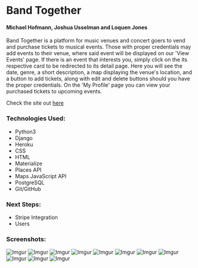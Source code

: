 # Band Together 

#### Michael Hofmann, Joshua Usselman and Loquen Jones

Band Together is a platform for music venues and concert goers to vend and purchase tickets to musical events. Those with proper credentials may add events to their venue, where said event will be displayed on our 'View Events' page. If there is an event that interests you, simply click on the its respective card to be redirected to its detail page. Here you will see the date, genre, a short description, a map displaying the venue's location, and a button to add tickets, along with edit and delete buttons should you have the proper credentials. On the 'My Profile' page you can view your purchased tickets to upcoming events.

Check the site out [here](http://bandtogether-lmj.herokuapp.com/)

### Technologies Used:
 * Python3
 * Django
 * Heroku
 * CSS
 * HTML
 * Materialize
 * Places API
 * Maps JavaScript API
 * PostgreSQL
 * Git/GitHub

 ### Next Steps:
  * Stripe Integration
  * Users

### Screenshots:
  ![Imgur](https://i.imgur.com/vi2ojEh.png)
  ![Imgur](https://i.imgur.com/fYzZbWi.png)
  ![Imgur](https://i.imgur.com/sraSAYL.png)
  ![Imgur](https://i.imgur.com/B70nfgB.png)
  ![Imgur](https://i.imgur.com/q1LykK4.png)
  ![Imgur](https://i.imgur.com/inbwzU5.png)
  ![Imgur](https://i.imgur.com/sv8UyVm.png)
  ![Imgur](https://i.imgur.com/SDtGquO.png)
  ![Imgur](https://i.imgur.com/nhkjnYk.png)
  ![Imgur](https://i.imgur.com/i1KN9EC.png)
  ![Imgur](https://i.imgur.com/5lgsYK8.png)

